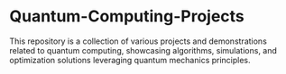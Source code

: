 # Quantum-Computing-Projects

This repository is a collection of various projects and demonstrations related to quantum computing, showcasing algorithms, simulations, and optimization solutions leveraging quantum mechanics principles.
